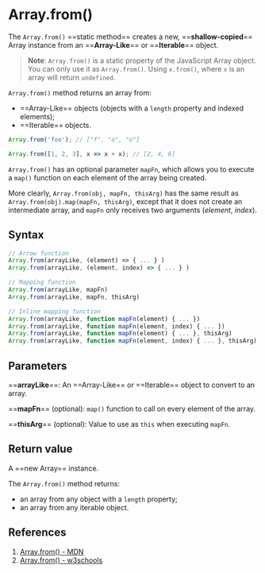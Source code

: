 # Array.from()

The `Array.from()` ==static method== creates a new, ==**shallow-copied**== Array instance from an ==**Array-Like**== or ==**Iterable**== object.

> **Note**: `Array.from()` is a static property of the JavaScript Array object. You can only use it as `Array.from()`. Using `x.from()`, where `x` is an array will return `undefined`.

`Array.from()` method returns an array from:

- ==Array-Like== objects (objects with a `length` property and indexed elements);
- ==Iterable== objects.

```js
Array.from('foo'); // ["f", "o", "o"]

Array.from([1, 2, 3], x => x + x); // [2, 4, 6]
```

`Array.from()` has an optional parameter `mapFn`, which allows you to execute a `map()` function on each element of the array being created.

More clearly, `Array.from(obj, mapFn, thisArg)` has the same result as `Array.from(obj).map(mapFn, thisArg)`, except that it does not create an intermediate array, and `mapFn` only receives two arguments (_element_, _index_).

## Syntax

```js
// Arrow function
Array.from(arrayLike, (element) => { ... } )
Array.from(arrayLike, (element, index) => { ... } )

// Mapping function
Array.from(arrayLike, mapFn)
Array.from(arrayLike, mapFn, thisArg)

// Inline mapping function
Array.from(arrayLike, function mapFn(element) { ... })
Array.from(arrayLike, function mapFn(element, index) { ... })
Array.from(arrayLike, function mapFn(element) { ... }, thisArg)
Array.from(arrayLike, function mapFn(element, index) { ... }, thisArg)
```

## Parameters

==**arrayLike**==: An ==Array-Like== or ==Iterable== object to convert to an array.

==**mapFn**== (optional): `map()` function to call on every element of the array.

==**thisArg**== (optional): Value to use as `this` when executing `mapFn`.

## Return value

A ==new Array== instance.

The `Array.from()` method returns:

- an array from any object with a `length` property;
- an array from any iterable object.

## References

1. [Array.from() - MDN](https://developer.mozilla.org/en-US/docs/Web/JavaScript/Reference/Global_Objects/Array/from)
2. [Array.from() - w3schools](https://www.w3schools.com/jsref/jsref_from.asp)
